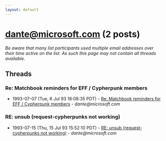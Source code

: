 ```yaml
---
layout: default
---
```


# dante@microsoft.com (2 posts)

_Be aware that many list participants used multiple email addresses over their time active on the list. As such this page may not contain all threads available._

## Threads

### Re: Matchbook reminders for EFF / Cypherpunk members
+ 1993-07-07 (Tue, 6 Jul 93 18:08:35 PDT) - [Re: Matchbook reminders for EFF / Cypherpunk members](/archive/1993/07/cd665266529ac2e25bb8a7bda9923c2a8ae2d4fa5d6c27662a4cb93fb38021f8) - _dante@microsoft.com_

### RE: unsub (request-cypherpunks not working)
+ 1993-07-15 (Thu, 15 Jul 93 15:52:10 PDT) - [RE: unsub (request-cypherpunks not working)](/archive/1993/07/73667be4f9d1d7facf3d9c1c4fbca86c9b7e80aa6283d42b53ccff4f1c4a3969) - _dante@microsoft.com_

